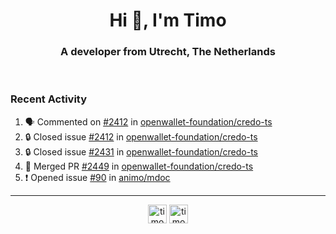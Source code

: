 <h1 align="center">Hi 👋, I'm Timo</h1>
<h3 align="center">A developer from Utrecht, The Netherlands</h3>
<br/>
<!-- https://github.com/rahuldkjain/github-profile-readme-generator --!>

<!--  <p align="left"><img src="https://github-readme-stats.vercel.app/api?username=timoglastra&show_icons=true&count_private=true&" alt="timoglastra" /></p> --!>

<!--
Github language stats
<p align="left"><img src="https://github-readme-stats.vercel.app/api/top-langs/?username=timoglastra&layout=compact" alt="timoglastra" /><p>
-->

<!-- Codestats language stats -->
<!-- <p align="left"><img src="https://codestats-readme.vercel.app/api/top-langs/?username=timoglastra&layout=compact&language_count=12" alt="timoglastra" /><p>    --!>
  
<h3>Recent Activity</h3>

<!--START_SECTION:activity-->
1. 🗣 Commented on [#2412](https://github.com/openwallet-foundation/credo-ts/issues/2412#issuecomment-3397369744) in [openwallet-foundation/credo-ts](https://github.com/openwallet-foundation/credo-ts)
2. 🔒 Closed issue [#2412](https://github.com/openwallet-foundation/credo-ts/issues/2412) in [openwallet-foundation/credo-ts](https://github.com/openwallet-foundation/credo-ts)
3. 🔒 Closed issue [#2431](https://github.com/openwallet-foundation/credo-ts/issues/2431) in [openwallet-foundation/credo-ts](https://github.com/openwallet-foundation/credo-ts)
4. 🎉 Merged PR [#2449](https://github.com/openwallet-foundation/credo-ts/pull/2449) in [openwallet-foundation/credo-ts](https://github.com/openwallet-foundation/credo-ts)
5. ❗ Opened issue [#90](https://github.com/animo/mdoc/issues/90) in [animo/mdoc](https://github.com/animo/mdoc)
<!--END_SECTION:activity-->

---

<p align="center">
<a href="https://twitter.com/timoglastra" target="blank"><img align="center" src="https://cdn.jsdelivr.net/npm/simple-icons@3.0.1/icons/twitter.svg" alt="timoglastra" height="30" width="30" /></a>
<a href="https://linkedin.com/in/timoglastra" target="blank"><img align="center" src="https://cdn.jsdelivr.net/npm/simple-icons@3.0.1/icons/linkedin.svg" alt="timoglastra" height="30" width="30" /></a>
</p>



